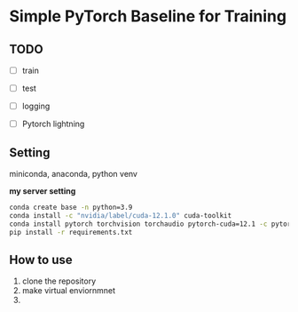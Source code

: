 # Simple PyTorch Baseline for Training

## TODO
- [ ] train
- [ ] test
- [ ] logging
- [ ] Pytorch lightning


## Setting
miniconda, anaconda, python venv

**my server setting**
```sh
conda create base -n python=3.9
conda install -c "nvidia/label/cuda-12.1.0" cuda-toolkit
conda install pytorch torchvision torchaudio pytorch-cuda=12.1 -c pytorch -c nvidia
pip install -r requirements.txt
```

## How to use

1. clone the repository
2. make virtual enviornmnet
3. 


